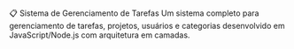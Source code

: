 📋 Sistema de Gerenciamento de Tarefas
Um sistema completo para gerenciamento de tarefas, projetos, usuários e categorias desenvolvido em JavaScript/Node.js com arquitetura em camadas.





